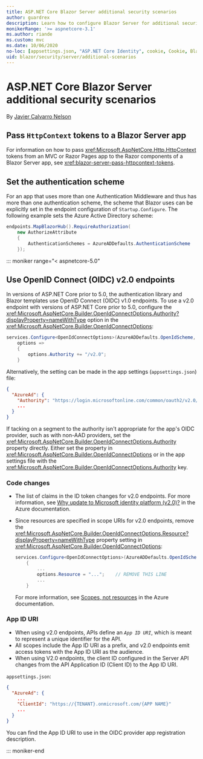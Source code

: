 ```yaml
---
title: ASP.NET Core Blazor Server additional security scenarios
author: guardrex
description: Learn how to configure Blazor Server for additional security scenarios.
monikerRange: '>= aspnetcore-3.1'
ms.author: riande
ms.custom: mvc
ms.date: 10/06/2020
no-loc: [appsettings.json, "ASP.NET Core Identity", cookie, Cookie, Blazor, "Blazor Server", "Blazor WebAssembly", "Identity", "Let's Encrypt", Razor, SignalR]
uid: blazor/security/server/additional-scenarios
---
```

# ASP.NET Core Blazor Server additional security scenarios

By [Javier Calvarro Nelson](https://github.com/javiercn)

## Pass `HttpContext` tokens to a Blazor Server app

For information on how to pass <xref:Microsoft.AspNetCore.Http.HttpContext> tokens from an MVC or Razor Pages app to the Razor components of a Blazor Server app, see <xref:blazor-server-pass-httpcontext-tokens>.

## Set the authentication scheme

For an app that uses more than one Authentication Middleware and thus has more than one authentication scheme, the scheme that Blazor uses can be explicitly set in the endpoint configuration of `Startup.Configure`. The following example sets the Azure Active Directory scheme:

```csharp
endpoints.MapBlazorHub().RequireAuthorization(
    new AuthorizeAttribute 
    {
        AuthenticationSchemes = AzureADDefaults.AuthenticationScheme
    });
```

::: moniker range="< aspnetcore-5.0"

## Use OpenID Connect (OIDC) v2.0 endpoints

In versions of ASP.NET Core prior to 5.0, the authentication library and Blazor templates use OpenID Connect (OIDC) v1.0 endpoints. To use a v2.0 endpoint with versions of ASP.NET Core prior to 5.0, configure the <xref:Microsoft.AspNetCore.Builder.OpenIdConnectOptions.Authority?displayProperty=nameWithType> option in the <xref:Microsoft.AspNetCore.Builder.OpenIdConnectOptions>:

```csharp
services.Configure<OpenIdConnectOptions>(AzureADDefaults.OpenIdScheme, 
    options =>
    {
        options.Authority += "/v2.0";
    }
```

Alternatively, the setting can be made in the app settings (`appsettings.json`) file:

```json
{
  "AzureAd": {
    "Authority": "https://login.microsoftonline.com/common/oauth2/v2.0/",
    ...
  }
}
```

If tacking on a segment to the authority isn't appropriate for the app's OIDC provider, such as with non-AAD providers, set the <xref:Microsoft.AspNetCore.Builder.OpenIdConnectOptions.Authority> property directly. Either set the property in <xref:Microsoft.AspNetCore.Builder.OpenIdConnectOptions> or in the app settings file with the <xref:Microsoft.AspNetCore.Builder.OpenIdConnectOptions.Authority> key.

### Code changes

* The list of claims in the ID token changes for v2.0 endpoints. For more information, see [Why update to Microsoft identity platform (v2.0)?](/azure/active-directory/azuread-dev/azure-ad-endpoint-comparison) in the Azure documentation.
* Since resources are specified in scope URIs for v2.0 endpoints, remove the <xref:Microsoft.AspNetCore.Builder.OpenIdConnectOptions.Resource?displayProperty=nameWithType> property setting in <xref:Microsoft.AspNetCore.Builder.OpenIdConnectOptions>:

  ```csharp
  services.Configure<OpenIdConnectOptions>(AzureADDefaults.OpenIdScheme, options => 
      {
          ...
          options.Resource = "...";    // REMOVE THIS LINE
          ...
      }
  ```

  For more information, see [Scopes, not resources](/azure/active-directory/azuread-dev/azure-ad-endpoint-comparison#scopes-not-resources) in the Azure documentation.

### App ID URI

* When using v2.0 endpoints, APIs define an *`App ID URI`*, which is meant to represent a unique identifier for the API.
* All scopes include the App ID URI as a prefix, and v2.0 endpoints emit access tokens with the App ID URI as the audience.
* When using V2.0 endpoints, the client ID configured in the Server API changes from the API Application ID (Client ID) to the App ID URI.

`appsettings.json`:

```json
{
  "AzureAd": {
    ...
    "ClientId": "https://{TENANT}.onmicrosoft.com/{APP NAME}"
    ...
  }
}
```

You can find the App ID URI to use in the OIDC provider app registration description.

::: moniker-end
